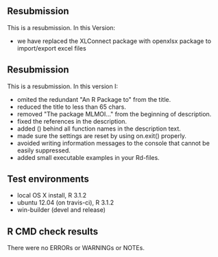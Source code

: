 ## Resubmission

This is a resubmission. In this Version: 

* we have replaced the XLConnect package with openxlsx package to import/export excel files

## Resubmission
This is a resubmission. In this version I:

* omited the redundant "An R Package to" from the title.
* reduced the title to less than 65 chars.
* removed "The package MLMOI..." from the beginning of description.
* fixed the references in the description.
* added () behind all function names in the description text.
* made sure the settings are reset by using on.exit() properly.
* avoided writing information messages to the console that cannot be easily suppressed. 
* added small executable examples in your Rd-files.

## Test environments
* local OS X install, R 3.1.2
* ubuntu 12.04 (on travis-ci), R 3.1.2
* win-builder (devel and release)

## R CMD check results
There were no ERRORs or WARNINGs or NOTEs. 
